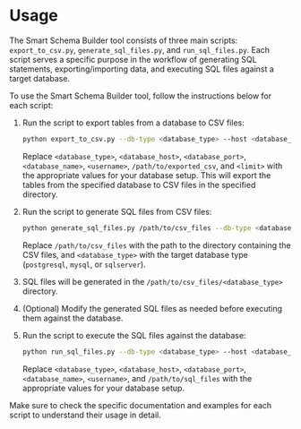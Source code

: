 # Usage

The Smart Schema Builder tool consists of three main scripts: `export_to_csv.py`, `generate_sql_files.py`, and `run_sql_files.py`. Each script serves a specific purpose in the workflow of generating SQL statements, exporting/importing data, and executing SQL files against a target database.

To use the Smart Schema Builder tool, follow the instructions below for each script:

1. Run the script to export tables from a database to CSV files:
   ```bash
   python export_to_csv.py --db-type <database_type> --host <database_host> --port <database_port> --database <database_name> --username <username> --directory /path/to/exported_csv --limit <limit>
   ```
   Replace `<database_type>`, `<database_host>`, `<database_port>`, `<database_name>`, `<username>`, `/path/to/exported_csv`, and `<limit>` with the appropriate values for your database setup.
   This will export the tables from the specified database to CSV files in the specified directory.

2. Run the script to generate SQL files from CSV files:
   ```bash
   python generate_sql_files.py /path/to/csv_files --db-type <database_type>
   ```
   Replace `/path/to/csv_files` with the path to the directory containing the CSV files, and `<database_type>` with the target database type (`postgresql`, `mysql`, or `sqlserver`).

3. SQL files will be generated in the `/path/to/csv_files/<database_type>` directory.

4. (Optional) Modify the generated SQL files as needed before executing them against the database.

5. Run the script to execute the SQL files against the database:
   ```bash
   python run_sql_files.py --db-type <database_type> --host <database_host> --port <database_port> --database <database_name> --username <username> --directory /path/to/sql_files
   ```
   Replace `<database_type>`, `<database_host>`, `<database_port>`, `<database_name>`, `<username>`, and `/path/to/sql_files` with the appropriate values for your database setup.

Make sure to check the specific documentation and examples for each script to understand their usage in detail.